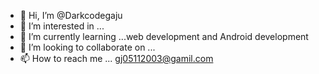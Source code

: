- 👋 Hi, I’m @Darkcodegaju
- 👀 I’m interested in ...
- 🌱 I’m currently learning ...web development and Android development 
- 💞️ I’m looking to collaborate on ...
- 📫 How to reach me ...  gj05112003@gamil.com

<!---
Darkcodegaju/Darkcodegaju is a ✨ special ✨ repository because its `README.md` (this file) appears on your GitHub profile.
You can click the Preview link to take a look at your changes.
--->
